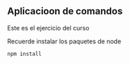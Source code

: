 ## Aplicacioon de comandos

Este es el ejercicio del curso

Recuerde instalar los paquetes de node

```
npm install
```
